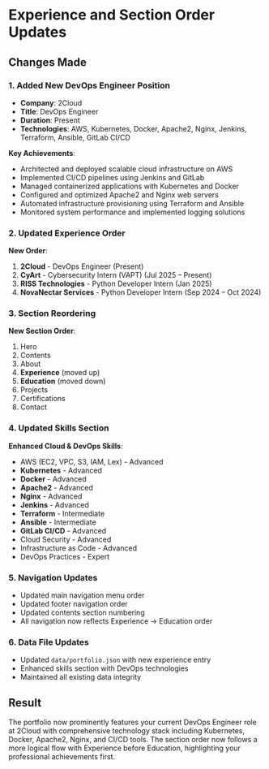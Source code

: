# Experience and Section Order Updates

## Changes Made

### 1. **Added New DevOps Engineer Position**
- **Company**: 2Cloud
- **Title**: DevOps Engineer
- **Duration**: Present
- **Technologies**: AWS, Kubernetes, Docker, Apache2, Nginx, Jenkins, Terraform, Ansible, GitLab CI/CD

**Key Achievements**:
- Architected and deployed scalable cloud infrastructure on AWS
- Implemented CI/CD pipelines using Jenkins and GitLab
- Managed containerized applications with Kubernetes and Docker
- Configured and optimized Apache2 and Nginx web servers
- Automated infrastructure provisioning using Terraform and Ansible
- Monitored system performance and implemented logging solutions

### 2. **Updated Experience Order**
**New Order**:
1. **2Cloud** - DevOps Engineer (Present)
2. **CyArt** - Cybersecurity Intern (VAPT) (Jul 2025 – Present)
3. **RISS Technologies** - Python Developer Intern (Jan 2025)
4. **NovaNectar Services** - Python Developer Intern (Sep 2024 – Oct 2024)

### 3. **Section Reordering**
**New Section Order**:
1. Hero
2. Contents
3. About
4. **Experience** (moved up)
5. **Education** (moved down)
6. Projects
7. Certifications
8. Contact

### 4. **Updated Skills Section**
**Enhanced Cloud & DevOps Skills**:
- AWS (EC2, VPC, S3, IAM, Lex) - Advanced
- **Kubernetes** - Advanced
- **Docker** - Advanced
- **Apache2** - Advanced
- **Nginx** - Advanced
- **Jenkins** - Advanced
- **Terraform** - Intermediate
- **Ansible** - Intermediate
- **GitLab CI/CD** - Advanced
- Cloud Security - Advanced
- Infrastructure as Code - Advanced
- DevOps Practices - Expert

### 5. **Navigation Updates**
- Updated main navigation menu order
- Updated footer navigation order
- Updated contents section numbering
- All navigation now reflects Experience → Education order

### 6. **Data File Updates**
- Updated `data/portfolio.json` with new experience entry
- Enhanced skills section with DevOps technologies
- Maintained all existing data integrity

## Result
The portfolio now prominently features your current DevOps Engineer role at 2Cloud with comprehensive technology stack including Kubernetes, Docker, Apache2, Nginx, and CI/CD tools. The section order now follows a more logical flow with Experience before Education, highlighting your professional achievements first.